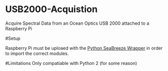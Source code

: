 # USB2000-Acquistion
Acquire Spectral Data from an Ocean Optics USB 2000 attached to a Raspberry Pi

#Setup

Raspberry Pi must be uploaed with the [Python SeaBreeze Wrapper](https://github.com/ap--/python-seabreeze) in order to
import the correct modules. 

#Limitations
Only compatiable with Python 2 (for some reason)

